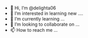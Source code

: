 - 👋 Hi, I’m @delighta06
- 👀 I’m interested in learning new ....
- 🌱 I’m currently learning ...
- 💞️ I’m looking to collaborate on ...
- 📫 How to reach me ...

<!---
delighta06/delighta06 is a ✨ special ✨ repository because its `README.md` (this file) appears on your GitHub profile.
You can click the Preview link to take a look at your changes.
--->
